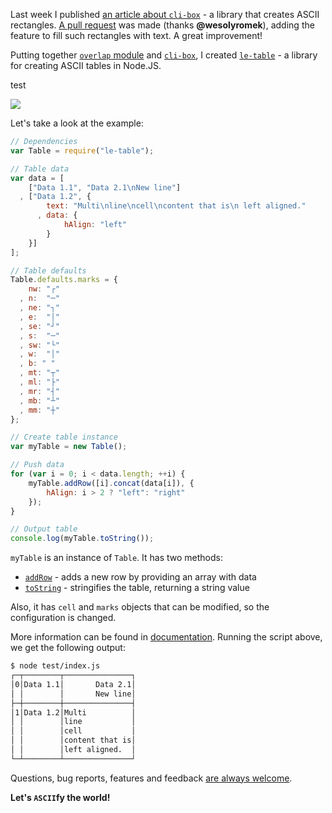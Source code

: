 Last week I published [an article about `cli-box`][1] - a library that creates ASCII rectangles. [A pull request][2] was made (thanks **@wesolyromek**), adding the feature to fill such rectangles with text. A great improvement!

Putting together [`overlap` module][3] and [`cli-box`][1], I created [`le-table`][4] - a library for creating ASCII tables in Node.JS.

test

![](http://i.imgur.com/8vqRxWV.png)

Let's take a look at the example:

```js
// Dependencies
var Table = require("le-table");

// Table data
var data = [
    ["Data 1.1", "Data 2.1\nNew line"]
  , ["Data 1.2", {
        text: "Multi\nline\ncell\ncontent that is\n left aligned."
      , data: {
            hAlign: "left"
        }
    }]
];

// Table defaults
Table.defaults.marks = {
    nw: "┌"
  , n:  "─"
  , ne: "┐"
  , e:  "│"
  , se: "┘"
  , s:  "─"
  , sw: "└"
  , w:  "│"
  , b: " "
  , mt: "┬"
  , ml: "├"
  , mr: "┤"
  , mb: "┴"
  , mm: "┼"
};

// Create table instance
var myTable = new Table();

// Push data
for (var i = 0; i < data.length; ++i) {
    myTable.addRow([i].concat(data[i]), {
        hAlign: i > 2 ? "left": "right"
    });
}

// Output table
console.log(myTable.toString());
```

`myTable` is an instance of `Table`. It has two methods:

 - [`addRow`][5] - adds a new row by providing an array with data
 - [`toString`][6] - stringifies the table, returning a string value 

Also, it has `cell` and `marks` objects that can be modified, so the configuration is changed.

More information can be found in [documentation][7]. Running the script above, we get the following output:

```sh
$ node test/index.js 
┌─┬────────┬───────────────┐
│0│Data 1.1│       Data 2.1│
│ │        │       New line│
├─┼────────┼───────────────┤
│1│Data 1.2│Multi          │
│ │        │line           │
│ │        │cell           │
│ │        │content that is│
│ │        │left aligned.  │
└─┴────────┴───────────────┘
```

Questions, bug reports, features and feedback [are always welcome][8].

**Let's `ASCII`fy the world!**

  [1]: /blog/6-generate-ascii-boxes-with-nodejs
  [2]: https://github.com/IonicaBizau/node-cli-box/pull/1
  [3]: https://github.com/IonicaBizau/overlap
  [4]: https://github.com/IonicaBizau/node-le-table
  [5]: https://github.com/IonicaBizau/node-le-tqawsable/blob/362eef9551ed76d7d39e86cca1517f19ee5d4018/README.md#addrowcolumns-ops
  [6]: https://github.com/IonicaBizau/node-le-table/blob/362eef9551ed76d7d39e86cca1517f19ee5d4018/README.md#tostring
  [7]: https://github.com/IonicaBizau/node-le-table/blob/362eef9551ed76d7d39e86cca1517f19ee5d4018/README.md#documentation
  [8]: https://github.com/IonicaBizau/node-le-table/issues/new